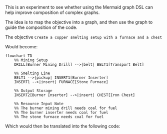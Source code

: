 This is an experiment to see whether using the Mermaid graph DSL can help improve composition of complex graphs.

The idea is to map the objective into a graph, and then use the graph to guide the composition of the code.

The objective `Create a copper smelting setup with a furnace and a chest`

Would become:

```mermaid
flowchart TD
    %% Mining Setup
    DRILL[Burner Mining Drill] -->|belt| BELT1[Transport Belt]

    %% Smelting Line
    BELT1 -->|pickup| INSERT1[Burner Inserter]
    INSERT1 -->|insert| FURNACE[Stone Furnace]

    %% Output Storage
    INSERT2[Burner Inserter] -->|insert| CHEST[Iron Chest]

    %% Resource Input Note
    %% The burner mining drill needs coal for fuel
    %% The burner inserter needs coal for fuel
    %% The stone furnace needs coal for fuel
```

Which would then be translated into the following code:

```

```
